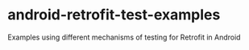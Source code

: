 # android-retrofit-test-examples
Examples using different mechanisms of testing for Retrofit in Android
